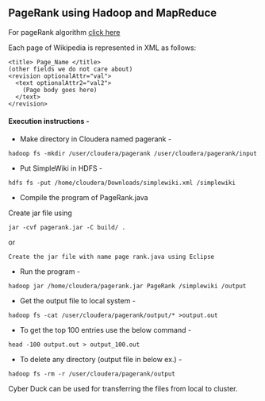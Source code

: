 
## PageRank using Hadoop and MapReduce

 For pageRank algorithm [click here](http://infolab.stanford.edu/~backrub/google.html)

Each page of Wikipedia is represented in XML as follows:
```
<title> Page_Name </title>
(other fields we do not care about)
<revision optionalAttr="val">
  <text optionalAttr2="val2"> 
    (Page body goes here)
  </text>
</revision>
```

#### Execution instructions - 

- Make directory in Cloudera named pagerank -
```
hadoop fs -mkdir /user/cloudera/pagerank /user/cloudera/pagerank/input 
```
- Put SimpleWiki in HDFS - 
```
hdfs fs -put /home/cloudera/Downloads/simplewiki.xml /simplewiki
```
- Compile the program of PageRank.java

Create jar file using 
```
jar -cvf pagerank.jar -C build/ . 
```
or
```
Create the jar file with name page rank.java using Eclipse

```
- Run the program - 
```
hadoop jar /home/cloudera/pagerank.jar PageRank /simplewiki /output
```
- Get the output file to local system - 
```
hadoop fs -cat /user/cloudera/pagerank/output/* >output.out 
```
- To get the top 100 entries use the below command -
```
head -100 output.out > output_100.out
```
- To delete any directory (output file in below ex.) -
```
hadoop fs -rm -r /user/cloudera/pagerank/output 
```

Cyber Duck can be used for transferring the files from local to cluster.
